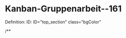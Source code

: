 # Kanban-Gruppenarbeit--161
Definition:
ID: ID="top_section"
class="bgColor" 

<div class="header" id="header"> 

</div>

/**


<!-- ********************************************************************** Backlog**************************************************** -->